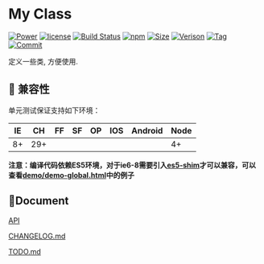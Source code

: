 # My Class

[![Power](https://img.shields.io/badge/Powered%20by-jslib%20pubsub-brightgreen.svg)](https://github.com/yanhaijing/jslib-base)
[![license](https://img.shields.io/badge/license-MIT-blue.svg)](https://github.com/PinghuaZhuang/class/blob/master/LICENSE)
[![Build Status](https://travis-ci.org/PinghuaZhuang/event.svg?branch=master)](https://travis-ci.org/PinghuaZhuang/event)
[![npm](https://img.shields.io/npm/v/zp-event.svg)](https://www.npmjs.com/package/zp-event)
[![Size](https://img.shields.io/github/languages/code-size/pinghuazhuang/event.svg)](https://github.com/PinghuaZhuang/event)
[![Verison](https://img.shields.io/github/package-json/v/pinghuazhuang/event.svg)](https://github.com/PinghuaZhuang/event/releases)
[![Tag](https://img.shields.io/github/tag/pinghuazhuang/event.svg)](https://github.com/PinghuaZhuang/event/tags)
[![Commit](https://img.shields.io/github/last-commit/pinghuazhuang/event.svg)](https://github.com/PinghuaZhuang/event/commits/master)

定义一些类, 方便使用.



## :pill: 兼容性
单元测试保证支持如下环境：

| IE   | CH   | FF   | SF   | OP   | IOS  | Android | Node |
| ---- | ---- | ---- | ---- | ---- | ---- | ------- | ---- |
| 8+   | 29+  |      |      |      |      |         | 4+   |

**注意：编译代码依赖ES5环境，对于ie6-8需要引入[es5-shim](http://github.com/es-shims/es5-shim/)才可以兼容，可以查看[demo/demo-global.html](./demo/demo-global.html)中的例子**



## :open_file_folder:Document

[API](https://github.com/PinghuaZhuang/class/blob/master/doc/api.md)

[CHANGELOG.md](https://github.com/PinghuaZhuang/class/blob/master/CHANGELOG.md)

[TODO.md](https://github.com/PinghuaZhuang/class/blob/master/doc/TODO.md)
